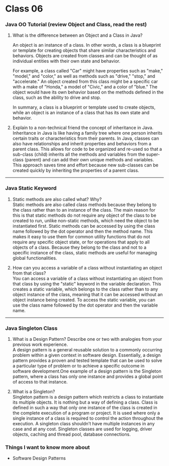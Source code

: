 # Class 06

### Java OO Tutorial (review Object and Class, read the rest)

1. What is the difference between an Object and a Class in Java?<br>
   
    An object is an instance of a class. In other words, a class is a blueprint or template for creating objects that share similar characteristics and behaviors. Objects are created from classes and can be thought of as individual entities with their own state and behavior.

   For example, a class called "Car" might have properties such as "make," "model," and "color," as well as methods such as "drive," "stop," and "accelerate." An object created from this class might be a specific car with a make of "Honda," a model of "Civic," and a color of "blue." The object would have its own behavior based on the methods defined in the class, such as the ability to drive and stop.

   In summary, a class is a blueprint or template used to create objects, while an object is an instance of a class that has its own state and behavior.<br>

2. Explain to a non-technical friend the concept of inheritance in Java.<br>
   Inheritance in Java is like having a family tree where one person inherits certain traits or characteristics from their parents. In Java, classes can also have relationships and inherit properties and behaviors from a parent class. This allows for code to be organized and re-used so that a sub-class (child) inherits all the methods and variables from the super-class (parent) and can add their own unique methods and variables. This approach saves time and effort because new sub-classes can be created quickly by inheriting the properties of a parent class.
----------------------------------------------
### Java Static Keyword

 1. Static methods are also called what? Why?<br>
   Static methods are also called class methods because they belong to the class rather than to an instance of the class. The main reason for this is that static methods do not require any object of the class to be created to run, unlike non-static methods, which need the object to be instantiated first. Static methods can be accessed by using the class name followed by the dot operator and then the method name. This makes it easy to use them for common utility functions that do not require any specific object state, or for operations that apply to all objects of a class. Because they belong to the class and not to a specific instance of the class, static methods are useful for managing global functionalities.<br>
   
 2. How can you access a variable of a class without instantiating an object from that class?  <br>
   You can access a variable of a class without instantiating an object from that class by using the "static" keyword in the variable declaration. This creates a static variable, which belongs to the class rather than to any object instance of the class, meaning that it can be accessed without an object instance being created. To access the static variable, you can use the class name followed by the dot operator and then the variable name.

-----------------------------------------------------
### Java Singleton Class

1. What is a Design Pattern? Describe one or two with analogies from your previous work experience.<br>
   A design pattern is a general reusable solution to a commonly occurring problem within a given context in software design. Essentially, a design pattern provides a proven and tested template that can be used to solve a particular type of problem or to achieve a specific outcome in software development.One example of a design pattern is the Singleton pattern, where a class has only one instance and provides a global point of access to that instance. 
   
2. What is a Singleton?<br>
   Singleton pattern is a design pattern which restricts a class to instantiate its multiple objects. It is nothing but a way of defining a class. Class is defined in such a way that only one instance of the class is created in the complete execution of a program or project. It is used where only a single instance of a class is required to control the action throughout the execution. A singleton class shouldn’t have multiple instances in any case and at any cost. Singleton classes are used for logging, driver objects, caching and thread pool, database connections.

  ### Things I want to know more about 

  - Software Design Patterns